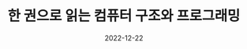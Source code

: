 ---
layout: post
title: "한 권으로 읽는 컴퓨터 구조와 프로그래밍"
description: ""
date: 2022-12-22
tags: ["book"]
---